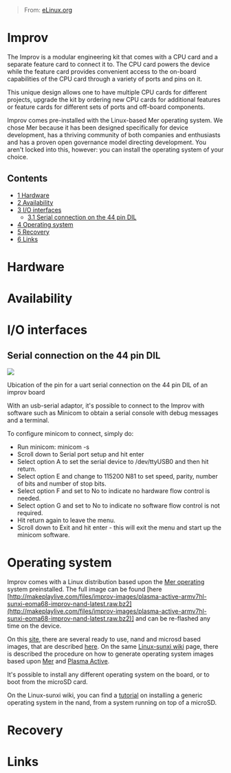 > From: [eLinux.org](http://eLinux.org/Improv "http://eLinux.org/Improv")


# Improv



The Improv is a modular engineering kit that comes with a CPU card and a
separate feature card to connect it to. The CPU card powers the device
while the feature card provides convenient access to the on-board
capabilities of the CPU card through a variety of ports and pins on it.

This unique design allows one to have multiple CPU cards for different
projects, upgrade the kit by ordering new CPU cards for additional
features or feature cards for different sets of ports and off-board
components.

Improv comes pre-installed with the Linux-based Mer operating system. We
chose Mer because it has been designed specifically for device
development, has a thriving community of both companies and enthusiasts
and has a proven open governance model directing development. You aren't
locked into this, however: you can install the operating system of your
choice.

## Contents

-   [1 Hardware](#hardware)
-   [2 Availability](#availability)
-   [3 I/O interfaces](#i-o-interfaces)
    -   [3.1 Serial connection on the 44 pin
        DIL](#serial-connection-on-the-44-pin-dil)
-   [4 Operating system](#operating-system)
-   [5 Recovery](#recovery)
-   [6 Links](#links)

# Hardware

# Availability

# I/O interfaces

## Serial connection on the 44 pin DIL

[![](http://eLinux.org/images/4/44/Improw-44pin-serial.png)](http://eLinux.org/File:Improw-44pin-serial.png)

[](http://eLinux.org/File:Improw-44pin-serial.png "Enlarge")

Ubication of the pin for a uart serial connection on the 44 pin DIL of
an improv board

With an usb-serial adaptor, it's possible to connect to the Improv with
software such as Minicom to obtain a serial console with debug messages
and a terminal.

To configure minicom to connect, simply do:

-   Run minicom: minicom -s
-   Scroll down to Serial port setup and hit enter
-   Select option A to set the serial device to /dev/ttyUSB0 and then
    hit return.
-   Select option E and change to 115200 N81 to set speed, parity,
    number of bits and number of stop bits.
-   Select option F and set to No to indicate no hardware flow control
    is needed.
-   Select option G and set to No to indicate no software flow control
    is not required.
-   Hit return again to leave the menu.
-   Scroll down to Exit and hit enter - this will exit the menu and
    start up the minicom software.

# Operating system

Improv comes with a Linux distribution based upon the [Mer
operating](http://merproject.org) system preinstalled. The full image
can be found [here
[http://makeplaylive.com/files/improv-images/plasma-active-armv7hl-sunxi-eoma68-improv-nand-latest.raw.bz2](http://makeplaylive.com/files/improv-images/plasma-active-armv7hl-sunxi-eoma68-improv-nand-latest.raw.bz2)]
and can be re-flashed any time on the device.

On this [site](http://makeplaylive.com/files/improv-images/), there are
several ready to use, nand and microsd based images, that are described
[here](http://linux-sunxi.org/Mer_and_Plasma_Active#Ready_to_use_images).
On the same [Linux-sunxi
wiki](http://linux-sunxi.org/Mer_and_Plasma_Active) page, there is
described the procedure on how to generate operating system images based
upon [Mer](http://merproject.org) and [Plasma
Active](http://plasma-active.org/).

It's possible to install any different operating system on the board, or
to boot from the microSD card.

On the Linux-sunxi wiki, you can find a
[tutorial](http://linux-sunxi.org/Installing_to_NAND_from_SD_card) on
installing a generic operating system in the nand, from a system running
on top of a microSD.

# Recovery

# Links


